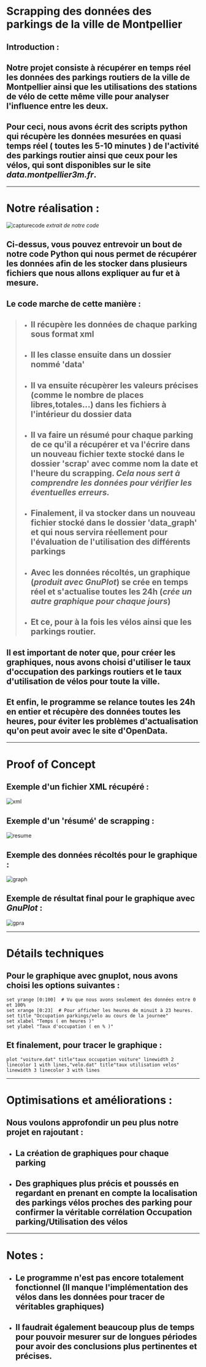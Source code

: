 # Scrapping des données des parkings de la ville de Montpellier
## Introduction : 
## Notre projet consiste à récupérer en temps réel les données des **parkings routiers** de la ville de Montpellier ainsi que les utilisations des **stations de vélo** de cette même ville pour analyser l'influence entre les deux. 
## Pour ceci, nous avons écrit des scripts python qui récupère les données mesurées en quasi temps réel ( toutes les 5-10 minutes ) de l'activité des parkings routier ainsi que ceux pour les vélos, qui sont disponibles sur le site ***data.montpellier3m.fr***.

----
# Notre réalisation : 
![capturecode](captures/Capture.JPG)
*extrait de notre code*
## Ci-dessus, vous pouvez entrevoir un bout de notre code Python qui nous permet de récupérer les données afin de les stocker dans plusieurs fichiers que nous allons expliquer au fur et à mesure.
## Le code marche de cette manière : 
>* ## Il récupère les **données** de **chaque parking** sous format **xml**
>* ## Il les **classe** ensuite dans un dossier nommé **'data'**
>* ## Il va ensuite **récupèrer** les valeurs précises (comme le nombre de places libres,totales...) dans les fichiers à l'intérieur du dossier data
>* ## Il va faire un **résumé** pour **chaque parking** de ce qu'il a récupérer et va l'**écrire dans un nouveau fichier texte stocké dans le dossier 'scrap' avec comme nom la date et l'heure du scrapping.** *Cela nous sert à comprendre les données pour vérifier les éventuelles erreurs.*
>* ## Finalement, il va **stocker** dans un nouveau fichier stocké dans le dossier 'data_graph' et qui nous servira réellement **pour l'évaluation de l'utilisation des différents parkings**
>* ## Avec les données récoltés, un **graphique** (*produit avec GnuPlot*) se crée **en temps réel** et **s'actualise toutes les 24h** (*crée un autre graphique pour chaque jours*)
>* ## Et ce, pour à la fois les vélos ainsi que les parkings routier.
## Il est important de noter que, pour créer les graphiques, nous avons choisi d'utiliser le **taux d'occupation des parkings routiers et le taux d'utilisation de vélos** **pour toute la ville**.
## Et enfin, **le programme se relance toutes les 24h en entier** et **récupère des données toutes les heures**, pour éviter les **problèmes d'actualisation** qu'on peut avoir avec le site d'OpenData.
-----
# Proof of Concept
## Exemple d'un fichier XML récupéré : 
![xml](captures/ex1.JPG)
## Exemple d'un 'résumé' de scrapping : 
![resume](captures/ex2.JPG)
## Exemple des données récoltés pour le graphique : 
![graph](captures/ex3.JPG)
## Exemple de résultat final pour le graphique avec *GnuPlot* :
![gpra](captures/ex4.JPG)  

---- 
# Détails techniques 
## Pour le graphique avec gnuplot, nous avons choisi les options suivantes : 
    set yrange [0:100]  # Vu que nous avons seulement des données entre 0 et 100%
    set xrange [0:23]  # Pour afficher les heures de minuit à 23 heures. 
    set title "Occupation parkings/velo au cours de la journee"  
    set xlabel "Temps ( en heures )"  
    set ylabel "Taux d'occupation ( en % )"  
## Et finalement, pour tracer le graphique :
    plot "voiture.dat" title"taux occupation voiture" linewidth 2 linecolor 1 with lines,"velo.dat" title"taux utilisation velos" linewidth 3 linecolor 3 with lines

-----
# Optimisations et améliorations :
## Nous voulons approfondir un peu plus notre projet en rajoutant :
* ## La création de **graphiques pour chaque parking**
* ## Des **graphiques plus précis et poussés** en regardant en prenant en compte la **localisation des parkings vélos proches des parking** pour confirmer la véritable corrélation Occupation parking/Utilisation des vélos

----
# Notes : 
* ## Le programme n'est pas encore totalement fonctionnel (Il manque l'implémentation des vélos dans les données pour tracer de véritables graphiques)
* ## Il faudrait également beaucoup plus de temps pour pouvoir mesurer sur de longues périodes pour avoir des conclusions plus pertinentes et précises.